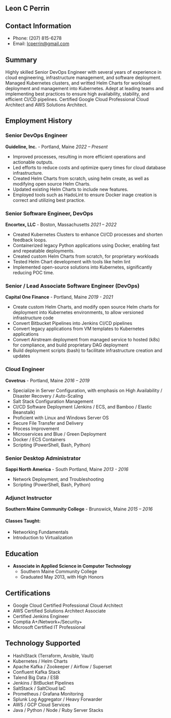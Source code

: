 ## Leon C Perrin
## Contact Information
- Phone: (207) 815-6278
- Email: lcperrin@gmail.com

## Summary
Highly skilled Senior DevOps Engineer with several years of experience in cloud engineering, infrastructure management, and software deployment. Managed Kubernetes clusters, and writted Helm Charts for workload deployment and management into Kubernetes. Adept at leading teams and implementing best practices to ensure high availability, stability, and efficient CI/CD pipelines. Certified Google Cloud Professional Cloud Architect and AWS Solutions Architect.

## Employment History
### Senior DevOps Engineer
**Guideline, Inc.** - Portland, Maine
*2022 – Present*
- Improved processes, resulting in more efficient operations and actionable outputs.
- Led efforts to reduce costs and optimize query times for cloud database infrastructure.
- Created Helm Charts from scratch, using helm create, as well as modifying open source Helm Charts. 
- Updated existing Helm Charts to include new features. 
- Employed tools such as HadoLint to ensure Docker inage creation is correct and utilizing best practice. 
 
### Senior Software Engineer, DevOps
**Encortex, LLC** - Boston, Massachusetts
*2021 – 2022*
- Created Kubernetes Clusters to enhance CI/CD processes and shorten feedback loops.
- Containerized legacy Python applications using Docker, enabling fast and repeatable deployments.
- Created custom Helm Charts from scratch, for proprietary workloads
- Tested Helm Chart development with tools like helm lint
- Implemented open-source solutions into Kubernetes, significantly reducing POC time.

### Senior / Lead Associate Software Engineer (DevOps)
**Capital One Finance** - Portland, Maine
*2019 - 2021*
- Create custom Helm Charts, and modify open source Helm charts for deployment into Kubernetes environments, to allow versioned infrastructure code
- Convert Bitbucket Pipelines into Jenkins CI/CD pipelines
- Convert legacy applications from VM templates to Kubernetes applications
- Convert Airstream deployment from managed service to hosted (k8s) for compliance, and build proprietary DAG deployment
- Build deployment scripts (bash) to facilitate infrastructure creation and updates

### Cloud Engineer
**Covetrus** - Portland, Maine
*2016 – 2019*
- Specialize in Server Configuration, with emphasis on High Availability / Disaster Recovery / Auto-Scaling
- Salt Stack Configuration Management
- CI/CD Software Deployment (Jenkins / ECS, and Bamboo / Elastic Beanstalk)
- Proficient with Linux and Windows Server OS
- Secure File Transfer and Delivery
- Process Improvement
- Microservices and Blue / Green Deployment
- Docker / ECS Containers
- Scripting (PowerShell, Bash, Python)

### Senior Desktop Administrator
**Sappi North America** - South Portland, Maine
*2013 - 2016*
- Network Deployment, and Troubleshooting
- Scripting (PowerShell, Bash, Python)

### Adjunct Instructor
**Southern Maine Community College** - Brunswick, Maine
*2015 – 2016*
#### Classes Taught:
- Networking Fundamentals
- Introduction to Virtualization

## Education
- **Associate in Applied Science in Computer Technology**
  - Southern Maine Community College
  - Graduated May 2013, with High Honors

## Certifications
- Google Cloud Certified Professional Cloud Architect
- AWS Certified Solutions Architect Associate
- Certified Jenkins Engineer
- Comptia A+/Network+/Security+
- Microsoft Certified IT Professional

## Technology Supported
- HashiStack (Terraform, Ansible, Vault)
- Kubernetes / Helm Charts
- Apache Kafka / Zookeeper / Airflow / Superset
- Confluent Kafka Stack
- Talend Big Data / ESB
- Jenkins / BitBucket Pipelines
- SaltStack / SaltCloud IaC
- Prometheus / Grafana Monitoring
- Splunk Log Aggregator / Heavy Forwarder
- AWS / GCP Cloud Services
- Java / Python / Node / Ruby Server Stacks
